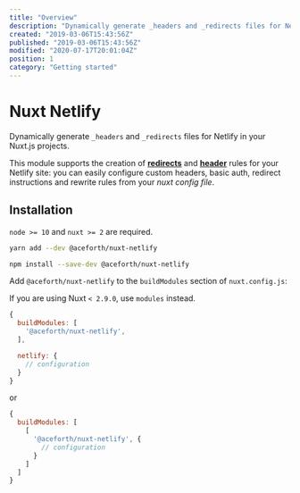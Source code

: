 ```yaml
---
title: "Overview"
description: "Dynamically generate _headers and _redirects files for Netlify in your Nuxt.js projects"
created: "2019-03-06T15:43:56Z"
published: "2019-03-06T15:43:56Z"
modified: "2020-07-17T20:01:04Z"
position: 1
category: "Getting started"
---
```


# Nuxt Netlify

Dynamically generate `_headers` and `_redirects` files for Netlify in your Nuxt.js projects.

This module supports the creation of [**redirects**][netlify-redirects] and [**header**][netlify-headers-and-basic-auth] rules for your Netlify site: you can easily configure custom headers, basic auth, redirect instructions and rewrite rules from your _nuxt config file_.


## Installation

<docs-alert>

`node >= 10` and `nuxt >= 2` are required.

</docs-alert>

<docs-code-group>
  <docs-code-block label="Yarn" active>

  ```bash
  yarn add --dev @aceforth/nuxt-netlify
  ```

  </docs-code-block>
  <docs-code-block label="NPM">

  ```bash
  npm install --save-dev @aceforth/nuxt-netlify
  ```

  </docs-code-block>
</docs-code-group>


Add `@aceforth/nuxt-netlify` to the `buildModules` section of `nuxt.config.js`:

<docs-alert>

If you are using Nuxt `< 2.9.0`, use `modules` instead. 

</docs-alert>

```js
{
  buildModules: [
    '@aceforth/nuxt-netlify',
  ],

  netlify: { 
    // configuration
  }
}
```

or 


```js
{
  buildModules: [
    [
      '@aceforth/nuxt-netlify', { 
        // configuration
      }
    ]
  ]
}
```

[netlify-headers-and-basic-auth]: https://www.netlify.com/docs/headers-and-basic-auth/
[netlify-redirects]: https://www.netlify.com/docs/redirects/
